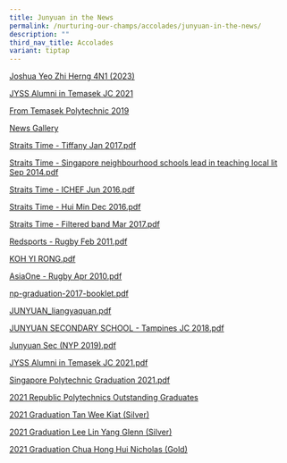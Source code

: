 ```yaml
---
title: Junyuan in the News
permalink: /nurturing-our-champs/accolades/junyuan-in-the-news/
description: ""
third_nav_title: Accolades
variant: tiptap
---
```

<p><a href="https://www.zaobao.com.sg/news/singapore/story20231218-1456882?amp" rel="noopener noreferrer nofollow" target="_blank">Joshua Yeo Zhi Herng 4N1 (2023)</a>
</p>
<p><a href="/files/JYSS_Alumni_in_Temasek_JC_2021.pdf" rel="noopener noreferrer nofollow" target="_blank">JYSS Alumni in Temasek JC 2021</a>
</p>
<p><a href="/nurturing-our-champs/accolades/junyuan-in-the-news/from-temasek-polytechnic" rel="noopener noreferrer nofollow" target="_blank">From Temasek Polytechnic 2019</a>
</p>
<p><a href="/nurturing-our-champs/accolades/junyuan-in-the-news/news-gallery" rel="noopener noreferrer nofollow" target="_blank">News Gallery</a>&nbsp;</p>
<p><a href="/files/Straits%20Time%20-%20Tiffany%20Jan%202017.pdf" rel="noopener noreferrer nofollow" target="_blank">Straits Time - Tiffany Jan 2017.pdf</a>&nbsp;</p>
<p><a href="/files/Straits%20Time%20-%20Singapore%20neighbourhood%20schools%20lead%20in%20teaching%20local%20lit%20Sep%202014.pdf" rel="noopener noreferrer nofollow" target="_blank">Straits Time - Singapore neighbourhood schools lead in teaching local lit Sep 2014.pdf</a>&nbsp;</p>
<p><a href="/files/Straits%20Time%20-%20ICHEF%20Jun%202016.pdf" rel="noopener noreferrer nofollow" target="_blank">Straits Time - ICHEF Jun 2016.pdf</a>&nbsp;</p>
<p><a href="/files/Straits%20Time%20-%20Hui%20Min%20Dec%202016.pdf" rel="noopener noreferrer nofollow" target="_blank">Straits Time - Hui Min Dec 2016.pdf</a>&nbsp;</p>
<p><a href="/files/Straits%20Time%20-%20Filtered%20band%20Mar%202017.pdf" rel="noopener noreferrer nofollow" target="_blank">Straits Time - Filtered band Mar 2017.pdf</a>&nbsp;</p>
<p><a href="/files/Redsports%20-%20Rugby%20Feb%202011.pdf" rel="noopener noreferrer nofollow" target="_blank">Redsports - Rugby Feb 2011.pdf</a>&nbsp;</p>
<p><a href="/files/KOH%20YI%20RONG.pdf" rel="noopener noreferrer nofollow" target="_blank">KOH YI RONG.pdf</a>&nbsp;</p>
<p><a href="/files/AsiaOne%20-%20Rugby%20Apr%202010.pdf" rel="noopener noreferrer nofollow" target="_blank">AsiaOne - Rugby Apr 2010.pdf</a>&nbsp;</p>
<p><a href="/files/np-graduation-2017-booklet.pdf" rel="noopener noreferrer nofollow" target="_blank">np-graduation-2017-booklet.pdf</a>&nbsp;</p>
<p><a href="/files/JUNYUAN_liangyaquan.pdf" rel="noopener noreferrer nofollow" target="_blank">JUNYUAN_liangyaquan.pdf</a>&nbsp;</p>
<p><a href="/files/JUNYUAN%20SECONDARY%20SCHOOL%20-%20Tampines%20JC%202018.pdf" rel="noopener noreferrer nofollow" target="_blank">JUNYUAN SECONDARY SCHOOL - Tampines JC 2018.pdf</a>&nbsp;</p>
<p><a href="/files/Junyuan%20Sec%20(NYP%202019).pdf" rel="noopener noreferrer nofollow" target="_blank">Junyuan Sec (NYP 2019).pdf</a>&nbsp;</p>
<p><a href="/files/JYSS%20Alumni%20in%20Temasek%20JC%202021.pdf" rel="noopener noreferrer nofollow" target="_blank">JYSS Alumni in Temasek JC 2021.pdf</a>
</p>
<p><a href="/files/Singapore%20Polytechnic%20Graduation%202021.pdf" rel="noopener noreferrer nofollow" target="_blank">Singapore Polytechnic Graduation 2021.pdf</a>
</p>
<p><a href="/files/Republic%20Polytechnics%20Outstanding%20Graduates%202021.pdf" rel="noopener noreferrer nofollow" target="_blank">2021 Republic Polytechnics Outstanding Graduates</a>
</p>
<p><a href="/files/JUN%20YUAN%20SEC%20-%20BZE_Silver_TanWeeKiat_1805683H.pdf" rel="noopener noreferrer nofollow" target="_blank">2021 Graduation Tan Wee Kiat (Silver)</a>
</p>
<p><a href="/files/JUN%20YUAN%20SEC%20-%20CEN_Silver_LeeLinYangGlenn_1805705I.pdf" rel="noopener noreferrer nofollow" target="_blank">2021 Graduation Lee Lin Yang Glenn (Silver)</a>
</p>
<p><a href="/files/JUN%20YUAN%20SEC%20-%20CER_Gold_ChuaHongHuiNicholas_1801938J.pdf" rel="noopener noreferrer nofollow" target="_blank">2021 Graduation Chua Hong Hui Nicholas (Gold)</a>
</p>
<p></p>